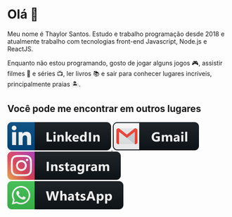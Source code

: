 <h1>Olá 👋</h1>
<p>Meu nome é Thaylor Santos. Estudo e trabalho programação desde 2018 e atualmente trabalho com tecnologias front-end Javascript, Node.js e ReactJS.</p>

<p>Enquanto não estou programando, gosto de jogar alguns jogos 🎮, assistir filmes 🎥 e séries 📺, ler livros 📚 e sair para conhecer lugares incríveis, principalmente praias 🏝.</p>

<h2>Você pode me encontrar em outros lugares</h2>

<a href="https://www.linkedin.com/in/thaylor-dos-santos-2a2989162/">
  <img src="/linkedin.svg" alt="linkedin" style="max-width:100%;">
</a>

<a href="mailto:thaylormichi@gmail.com">
  <img src="/gmail.svg" alt="gmail" style="max-width:100%;">
</a>

<a href="https://www.instagram.com/thaylorz/">
   <img src="/instagram.svg" alt="instagram" style="max-width:100%;">
</a>

<a href="https://api.whatsapp.com/send?phone=5548998037287">
  <img src="/whatsapp.svg" alt="whatsapp" style="max-width:100%;">
</a>
